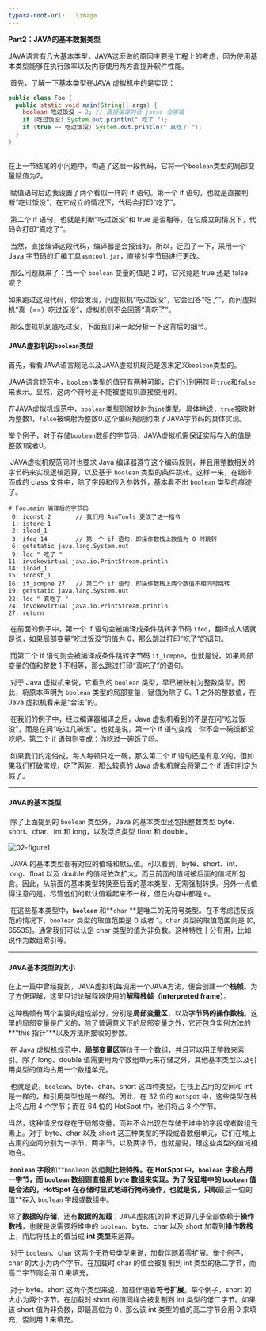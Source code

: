 ```yaml
---
typora-root-url: ..\image
---
```


**Part2：JAVA的基本数据类型**

​	JAVA语言有八大基本类型，JAVA这麽做的原因主要是工程上的考虑，因为使用基本类型能够在执行效率以及内存使用两方面提升软件性能。

​	首先，了解一下基本类型在JAVA 虚拟机中的是实现：

```java
public class Foo {
  public static void main(String[] args) {
    boolean 吃过饭没 = 2; // 直接编译的话 javac 会报错
    if (吃过饭没) System.out.println(" 吃了 ");
    if (true == 吃过饭没) System.out.println(" 真吃了 ");
  }
}
 
```

​	在上一节结尾的小问题中，构造了这麽一段代码，它将一个`boolean`类型的局部变量赋值为2。

​	赋值语句后边我设置了两个看似一样的 if 语句。第一个 if 语句，也就是直接判断“吃过饭没”，在它成立的情况下，代码会打印“吃了”。

​	第二个 if 语句，也就是判断“吃过饭没”和 true 是否相等，在它成立的情况下，代码会打印“真吃了”。

​	当然，直接编译这段代码，编译器是会报错的。所以，迂回了一下，采用一个 Java 字节码的汇编工具`asmtool.jar`，直接对字节码进行更改。

​	那么问题就来了：当一个 `boolean` 变量的值是 2 时，它究竟是 true 还是 false 呢？

​	如果跑过这段代码，你会发现，问虚拟机“吃过饭没”，它会回答“吃了”，而问虚拟机“真（==）吃过饭没”，虚拟机则不会回答“真吃了”。

​	那么虚拟机到底吃过没，下面我们来一起分析一下这背后的细节。

#### JAVA虚拟机的`boolean`类型

​	首先，看看JAVA语言规范以及JAVA虚拟机规范是怎末定义`boolean`类型的。

​	JAVA语言规范中，`boolean`类型的值只有两种可能，它们分别用符号`true`和`false`来表示。显然，这两个符号是不能被虚拟机直接使用的。

​	在JAVA虚拟机规范中，`boolean`类型则被映射为`int`类型。具体地说，`true`被映射为整数1，`false`被映射为整数0.这个编码规则约束了JAVA字节码的具体实现。

​	举个例子，对于存储`boolean`数组的字节码，JAVA虚拟机需保证实际存入的值是整数1或者0。

​	JAVA虚拟机规范同时也要求 Java 编译器遵守这个编码规则，并且用整数相关的字节码来实现逻辑运算，以及基于 `boolean` 类型的条件跳转。这样一来，在编译而成的 class 文件中，除了字段和传入参数外，基本看不出 `boolean` 类型的痕迹了。

```assembly
# Foo.main 编译后的字节码
 0: iconst_2       // 我们用 AsmTools 更改了这一指令
 1: istore_1
 2: iload_1
 3: ifeq 14        // 第一个 if 语句，即操作数栈上数值为 0 时跳转 
 6: getstatic java.lang.System.out
 9: ldc " 吃了 "
11: invokevirtual java.io.PrintStream.println
14: iload_1
15: iconst_1
16: if_icmpne 27   // 第二个 if 语句，即操作数栈上两个数值不相同时跳转
19: getstatic java.lang.System.out 
22: ldc " 真吃了 "
24: invokevirtual java.io.PrintStream.println
27: return

```

​	在前面的例子中，第一个 if 语句会被编译成条件跳转字节码 `ifeq`，翻译成人话就是说，如果局部变量“吃过饭没”的值为 0，那么跳过打印“吃了”的语句。

​	而第二个 if 语句则会被编译成条件跳转字节码 `if_icmpne`，也就是说，如果局部变量的值和整数 1 不相等，那么跳过打印“真吃了”的语句。

​	对于 Java 虚拟机来说，它看到的 `boolean` 类型，早已被映射为整数类型。因此，将原本声明为 `boolean` 类型的局部变量，赋值为除了 0、1 之外的整数值，在 Java 虚拟机看来是“合法”的。

​	在我们的例子中，经过编译器编译之后，Java 虚拟机看到的不是在问“吃过饭没”，而是在问“吃过几碗饭”。也就是说，第一个 if 语句变成：你不会一碗饭都没吃吧。第二个 if 语句则变成：你吃过一碗饭了吗。

​	如果我们约定俗成，每人每顿只吃一碗，那么第二个 if 语句还是有意义的。但如果我们打破常规，吃了两碗，那么较真的 Java 虚拟机就会将第二个 if 语句判定为假了。

----

#### JAVA的基本类型

​	除了上面提到的 `boolean` 类型外，Java 的基本类型还包括整数类型 byte、short、char、int 和 long，以及浮点类型 float 和 double。

![02-figure1](./02-figure1.png)

​	JAVA 的基本类型都有对应的值域和默认值。可以看到，byte、short、int、long、float 以及 double 的值域依次扩大，而且前面的值域被后面的值域所包含。因此，从前面的基本类型转换至后面的基本类型，无需强制转换。另外一点值得注意的是，尽管他们的默认值看起来不一样，但在内存中都是 `0`。

​	在这些基本类型中，**`boolean`** 和**`char` **是唯二的无符号类型。在不考虑违反规范的情况下，`boolean` 类型的取值范围是 0 或者 1。char 类型的取值范围则是 [0, 65535]。通常我们可以认定 char 类型的值为非负数。这种特性十分有用，比如说作为数组索引等。

----

#### JAVA基本类型的大小

​	在上一篇中曾经提到，JAVA虚拟机每调用一个JAVA方法，便会创建一个**栈帧**。为了方便理解，这里只讨论解释器使用的**解释栈帧（Interpreted frame）**。

​	这种栈帧有两个主要的组成部分，分别是**局部变量区**，以及**字节码的操作数栈**。这里的局部变量是广义的，除了普遍意义下的局部变量之外，它还包含实例方法的**“this 指针”**以及方法所接收的参数。

​	在 Java 虚拟机规范中，**局部变量区**等价于一个数组，并且可以用正整数来索引。除了 long、double 值需要用两个数组单元来存储之外，其他基本类型以及引用类型的值均占用一个数组单元。

​	也就是说，`boolean`、byte、char、short 这四种类型，在栈上占用的空间和 int 是一样的，和引用类型也是一样的。因此，在 32 位的 `HotSpot` 中，这些类型在栈上将占用 4 个字节；而在 64 位的 HotSpot 中，他们将占 8 个字节。

​	当然，这种情况仅存在于局部变量，而并不会出现在存储于堆中的字段或者数组元素上。对于 byte、char 以及 short 这三种类型的字段或者数组单元，它们在堆上占用的空间分别为一字节、两字节，以及两字节，也就是说，跟这些类型的值域相吻合。

​	**`boolean` 字段**和**`boolean` 数组**则比较特殊。在 HotSpot 中，`boolean` 字段占用一字节，而 `boolean` 数组则直接用 byte 数组来实现。为了保证堆中的 `boolean` 值是合法的，HotSpot 在存储时显式地进行掩码操作，也就是说，只取**最后一位的值**存入 `boolean` 字段或数组中。

​	除了**数据的存储**，还有**数据的加载**；JAVA虚拟机的算术运算几乎全部依赖于**操作数栈**，也就是说需要将堆中的 `boolean`、byte、char 以及 short 加载到**操作数栈**上，而后将栈上的值当成 **int 类型**来运算。

​	对于 `boolean`、char 这两个无符号类型来说，加载伴随着零扩展。举个例子，char 的大小为两个字节。在加载时 char 的值会被复制到 int 类型的低二字节，而高二字节则会用 0 来填充。

​	对于 byte、short 这两个类型来说，加载伴随着**符号扩展**。举个例子，short 的大小为两个字节。在加载时 short 的值同样会被复制到 int 类型的低二字节。如果该 short 值为非负数，即最高位为 0，那么该 int 类型的值的高二字节会用 0 来填充，否则用 1 来填充。